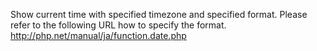 Show current time with specified timezone and specified format.
Please refer to the following URL how to specify the format.
http://php.net/manual/ja/function.date.php
